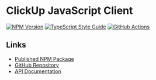 # ClickUp JavaScript Client

[![NPM Version][npm-image]][npm-url]
[![TypeScript Style Guide][gts-image]][gts-url]
[![GitHub Actions][github-image]][github-url]

## Links

- [Published NPM Package](https://www.npmjs.com/package/@nr1e/click-up-client-js)
- [GitHub Repository](https://github.com/nr1etch/click-up-client-js)
- [API Documentation](https://docs.nr1e.com/click-up-client-js)

[github-url]: https://github.com/nr1etech/click-up-client-js/actions
[github-image]: https://github.com/nr1etech/click-up-client-js/workflows/ci/badge.svg
[npm-url]: https://npmjs.org/package/@nr1e/click-up-client
[npm-image]: https://img.shields.io/npm/v/@nr1e/click-up-client.svg
[gts-image]: https://img.shields.io/badge/code%20style-google-blueviolet.svg
[gts-url]: https://github.com/google/gts
